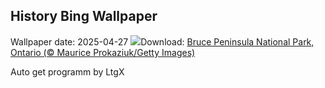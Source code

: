 ## History Bing Wallpaper
Wallpaper date: 2025-04-27
![](https://www.bing.com/th?id=OHR.BrucePeninsula_EN-CA7672437122_UHD.jpg&w=1000)Download: [Bruce Peninsula National Park, Ontario (© Maurice Prokaziuk/Getty Images)](https://www.bing.com/th?id=OHR.BrucePeninsula_EN-CA7672437122_UHD.jpg)

Auto get programm by LtgX
